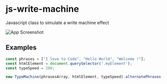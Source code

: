 
# js-write-machine

Javascript class to simulate a write machine effect



![App Screenshot](https://ibb.co/7CW6fTW)




## Examples

```javascript
const phrases = ["I love to Code", "Hello World", "Welcome !"];
const htmlElement = document.querySelector('.myElement');
const typeSpeed = 200;

new TypeMachine(phrasesArray, htmlElement, typeSpeed).alternatePhrases()
```

